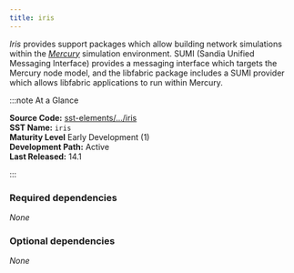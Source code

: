 ```yaml
---
title: iris
---
```


*Iris* provides support packages which allow building network simulations within the [*Mercury*](../mercury/intro.md) simulation environment. SUMI (Sandia Unified Messaging Interface) provides a messaging interface which targets the Mercury node model, and the libfabric package includes a SUMI provider which allows libfabric applications to run within Mercury.

:::note At a Glance

**Source Code:** [sst-elements/.../iris](https://github.com/sstsimulator/sst-elements/src/sst/elements/iris) &nbsp;  
**SST Name:** `iris`  &nbsp;  
**Maturity Level** Early Development (1) &nbsp;  
**Development Path:** Active &nbsp;  
**Last Released:** 14.1

:::


### Required dependencies
*None* 

### Optional dependencies
*None* 


<!--- Optional content - list of elements provided in this library --->


<!--- Uncomment these lines to add a "card index" to each of the pages in the section  --->
<!---
import DocCardList from '@theme/DocCardList';

<DocCardList />
--->
